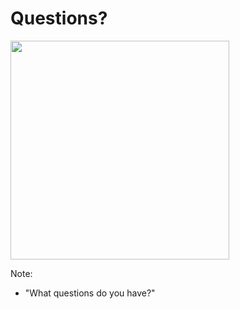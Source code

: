 # Questions?

<img src="img/jetpack-hero.svg" height="350" />

Note:
+ "What questions do you have?"
